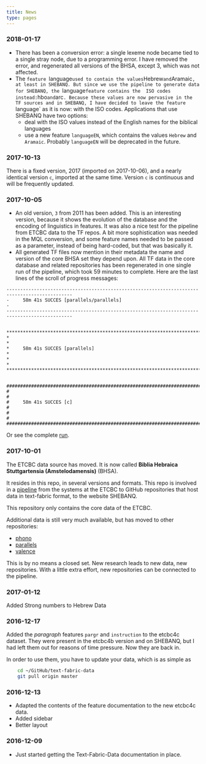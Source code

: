 ```yaml
---
title: News
type: pages
---
```


### 2018-01-17

* There has been a conversion error: a single lexeme node became tied to a single stray node,
  due to a programming error.
  I have removed the error, and regenerated all versions of the BHSA, except 3, which was not affected.
* The `feature `language` used to contain the values `Hebrew` and `Aramaic`, at least in SHEBANQ.
  But since we use the pipeline to generate data for SHEBANQ, the `language` feature contains the 
  ISO codes instead: `hbo` and `arc`.
  Because these values are now pervasive in the TF sources and in SHEBANQ, I have decided to leave
  the feature `language` as it is now: with the ISO codes.
  Applications that use SHEBANQ have two options:
  * deal with the ISO values instead of the English names for the biblical languages
  * use a new feature `languageEN`, which contains the values `Hebrew` and `Aramaic`.
  Probably `languageEN` will be deprecated in the future. 

### 2017-10-13

There is a fixed version, 2017 (imported on 2017-10-06), and a nearly identical version `c`,
imported at the same time. 
Version `c` is continuous and will be frequently updated.

### 2017-10-05

* An old version, `3` from 2011 has been added.
  This is an interesting version, because it shows the evolution of the database and the
  encoding of linguistics in features.
  It was also a nice test for the pipeline from ETCBC data to the TF repos.
  A bit more sophistication was needed in the MQL conversion, and some feature names needed to
  be passed as a parameter, instead of being hard-coded, but that was basically it.
* All generated TF files now mention in their metadata the name and version of the core BHSA set
  they depend upon. All TF data in the core database and related repositories has been regenerated
  in one single run of the pipeline, which took 59 minutes to complete. Here are the last lines
  of the scroll of progress messages:

```
----------------------------------------------------------------------------------------------
-     58m 41s SUCCES [parallels/parallels]                                                   -
----------------------------------------------------------------------------------------------


**********************************************************************************************
*                                                                                            *
*     58m 41s SUCCES [parallels]                                                             *
*                                                                                            *
**********************************************************************************************


##############################################################################################
#                                                                                            #
#     58m 41s SUCCES [c]                                                                     #
#                                                                                            #
##############################################################################################
```

Or see the complete [run]({{site.org}}/pipeline/blob/master/runs/2017-10-05.txt?raw=true).

### 2017-10-01

The ETCBC data source has moved.
It is now called 
**Biblia Hebraica Stuttgartensia (Amstelodamensis)**
(BHSA).

It resides in this repo, in several versions and formats.
This repo is involved in a
[pipeline]({{site.org}}/pipeline)
from the systems at the
ETCBC to GitHub repositories that host data in text-fabric format,
to the website SHEBANQ.

This repository only contains the core data of the ETCBC.

Additional data is still very much available, but has moved to
other repositories:

* [phono]({{site.org}}/phono)
* [parallels]({{site.org}}/parallels)
* [valence]({{site.org}}/valence)

This is by no means a closed set.
New research leads to new data, new repositories.
With a little extra effort, new repositories can be connected
to the pipeline.

### 2017-01-12

Added Strong numbers to Hebrew Data

### 2016-12-17

Added the *paragraph* features `pargr` and `instruction` to the etcbc4c dataset.
They were present in the etcbc4b version and on SHEBANQ, but I had left them out
for reasons of time pressure.
Now they are back in.

In order to use them, you have to update your data, which is as simple as

```sh
    cd ~/GitHub/text-fabric-data
    git pull origin master
```

### 2016-12-13

* Adapted the contents of the feature documentation to the new etcbc4c data.
* Added sidebar
* Better layout

### 2016-12-09

* Just started getting the Text-Fabric-Data documentation in place.
